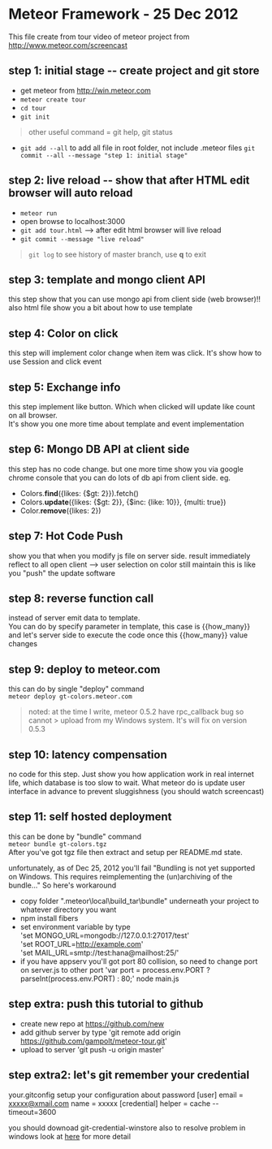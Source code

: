 # Meteor Framework - 25 Dec 2012
This file create from tour video of meteor project from http://www.meteor.com/screencast

## step 1: initial stage -- create project and git store
* get meteor from http://win.meteor.com
* `meteor create tour`
* `cd tour` 
* `git init`
> other useful command = git help, git status  
* `git add --all` to add all file in root folder, not include .meteor files
`git commit --all --message "step 1: initial stage"`

## step 2: live reload -- show that after HTML edit browser will auto reload
* `meteor run`
* open browse to localhost:3000
* `git add tour.html` --> after edit html browser will live reload
* `git commit --message "live reload"`
> `git log` to see history of master branch, use **q** to exit

## step 3: template and mongo client API
this step show that you can use mongo api from client side (web browser)!!
also html file show you a bit about how to use template

## step 4: Color on click
this step will implement color change when item was click.
It's show how to use Session and click event

## step 5: Exchange info
this step implement like button. Which when clicked will update like count on all browser.  
It's show you one more time about template and event implementation

## step 6: Mongo DB API at client side
this step has no code change. but one more time show you via google chrome console that you can do lots of db api from client side. eg.  
* Colors.**find**({likes: {$gt: 2}}).fetch()  
* Colors.**update**({likes: {$gt: 2}}, {$inc: {like: 10}}, {multi: true})  
* Color.**remove**({likes: 2})  

## step 7: Hot Code Push
show you that when you modify js file on server side. result immediately reflect to all open client --> user selection on color still maintain
 this is like you "push" the update software

## step 8: reverse function call
instead of server emit data to template.  
You can do by specify parameter in template, this case is {{how_many}} and let's server side to execute the code once this {{how_many}} value changes

## step 9: deploy to meteor.com
this can do by single "deploy" command  
`meteor deploy gt-colors.meteor.com`
> noted: at the time I write, meteor 0.5.2 have rpc_callback bug so cannot > upload from my Windows system. It's will fix on version 0.5.3

## step 10: latency compensation
no code for this step. Just show you how application work in real internet life, which database is too slow to wait. What meteor do is update user interface in advance to prevent sluggishness (you should watch screencast)

## step 11: self hosted deployment
this can be done by "bundle" command  
`meteor bundle gt-colors.tgz`  
After you've got tgz file then extract and setup per README.md state.

unfortunately, as of Dec 25, 2012 you'll fail "Bundling is not yet supported on Windows. This requires reimplementing the (un)archiving of the bundle..." So here's workaround

* copy folder "\.meteor\local\build_tar\bundle\" underneath your project to whatever directory you want
* npm install fibers
* set environment variable by type  
'set MONGO_URL=mongodb://127.0.0.1:27017/test'  
'set ROOT_URL=http://example.com'  
'set MAIL_URL=smtp://test:hana@mailhost:25/'  
* if you have appserv you'll got port 80 collision, so need to change port on server.js to other port
'var port = process.env.PORT ? parseInt(process.env.PORT) : 80;'
node main.js

## step extra: push this tutorial to github
* create new repo at https://github.com/new
* add github server by type 'git remote add origin https://github.com/gampolt/meteor-tour.git'
* upload to server 'git push -u origin master'

## step extra2: let's git remember your credential
your.gitconfig setup your configuration about password
[user]
	email = xxxxx@xmail.com
	name = xxxxx
[credential]
	helper = cache --timeout=3600

you should downoad git-credential-winstore also to resolve problem in windows
look at [here](http://stackoverflow.com/questions/11693074/git-credential-cache-is-not-a-git-command) for more detail


